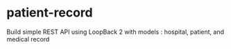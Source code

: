 # patient-record
Build simple REST API using LoopBack 2 with models : hospital, patient, and medical record

